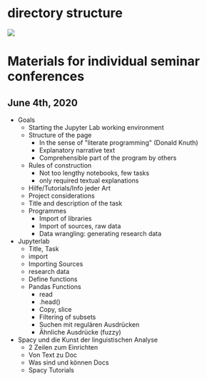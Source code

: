 # directory structure

![](assets/markdown-img-paste-20200424104807469.png)


# Materials for individual seminar conferences

## June 4th, 2020

- Goals
  - Starting the Jupyter Lab working environment
  - Structure of the page
    - In the sense of "literate programming" (Donald Knuth)
    - Explanatory narrative text
    - Comprehensible part of the program by others
  - Rules of construction
    - Not too lengthy notebooks, few tasks
    - only required textual explanations
  - Hilfe/Tutorials/Info jeder Art
  - Project considerations
  - Title and description of the task
  - Programmes
    - Import of libraries
    - Import of sources, raw data
    - Data wrangling: generating research data
- Jupyterlab
  - Title, Task
  - import
  - Importing Sources
  - research data
  - Define functions
  - Pandas Functions
    - read
    - .head()
    - Copy, slice
    - Filtering of subsets
    - Suchen mit regulären Ausdrücken
    - Ähnliche Ausdrücke (fuzzy)
- Spacy und die Kunst der linguistischen Analyse
  - 2 Zeilen zum Einrichten
  - Von Text zu Doc
  - Was sind und können Docs
  - Spacy Tutorials 

